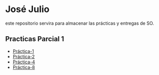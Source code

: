 # José Julio
este repositorio servira para  almacenar las prácticas y entregas de SO.

## Practicas Parcial 1

- [Práctica-1](./Jos%C3%A9%20Julio.md)
- [Práctica-2](./Comandos%20Gitbash.md)
- [Práctica-4](https://github.com/JoseJulioJim/Practica4)
- [Práctica-8](/practica-8.md)

